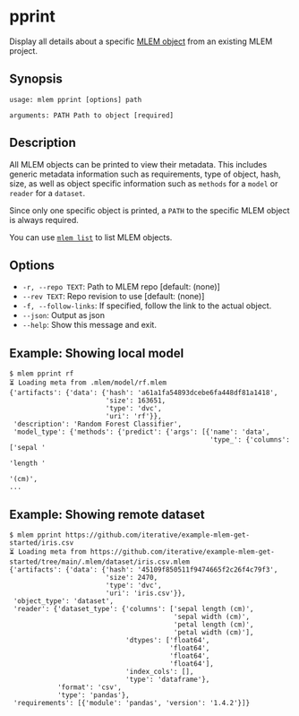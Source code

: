 # pprint

Display all details about a specific
[MLEM object](/doc/user-guide/basic-concepts#mlem-objects) from an existing MLEM
project.

## Synopsis

```usage
usage: mlem pprint [options] path

arguments: PATH Path to object [required]
```

## Description

All MLEM objects can be printed to view their metadata. This includes generic
metadata information such as requirements, type of object, hash, size, as well
as object specific information such as `methods` for a `model` or `reader` for a
`dataset`.

Since only one specific object is printed, a `PATH` to the specific MLEM object
is always required.

<admon type="tip">

You can use [`mlem list`](/doc/command-reference/list) to list MLEM objects.

</admon>

## Options

- `-r, --repo TEXT`: Path to MLEM repo [default: (none)]
- `--rev TEXT`: Repo revision to use [default: (none)]
- `-f, --follow-links`: If specified, follow the link to the actual object.
- `--json`: Output as json
- `--help`: Show this message and exit.

## Example: Showing local model

```cli
$ mlem pprint rf
⏳️ Loading meta from .mlem/model/rf.mlem
{'artifacts': {'data': {'hash': 'a61a1fa54893dcebe6fa448df81a1418',
                        'size': 163651,
                        'type': 'dvc',
                        'uri': 'rf'}},
 'description': 'Random Forest Classifier',
 'model_type': {'methods': {'predict': {'args': [{'name': 'data',
                                                  'type_': {'columns': ['sepal '
                                                                        'length '
                                                                        '(cm)',
...
```

## Example: Showing remote dataset

```cli
$ mlem pprint https://github.com/iterative/example-mlem-get-started/iris.csv
⏳️ Loading meta from https://github.com/iterative/example-mlem-get-started/tree/main/.mlem/dataset/iris.csv.mlem
{'artifacts': {'data': {'hash': '45109f850511f9474665f2c26f4c79f3',
                        'size': 2470,
                        'type': 'dvc',
                        'uri': 'iris.csv'}},
 'object_type': 'dataset',
 'reader': {'dataset_type': {'columns': ['sepal length (cm)',
                                         'sepal width (cm)',
                                         'petal length (cm)',
                                         'petal width (cm)'],
                             'dtypes': ['float64',
                                        'float64',
                                        'float64',
                                        'float64'],
                             'index_cols': [],
                             'type': 'dataframe'},
            'format': 'csv',
            'type': 'pandas'},
 'requirements': [{'module': 'pandas', 'version': '1.4.2'}]}
```
